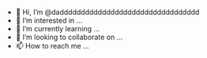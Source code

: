 - 👋 Hi, I’m @daddddddddddddddddddddddddddddddddd
- 👀 I’m interested in ...
- 🌱 I’m currently learning ...
- 💞️ I’m looking to collaborate on ...
- 📫 How to reach me ...

<!---
daddddddddddddddddddddddddddddddddd/daddddddddddddddddddddddddddddddddd is a ✨ special ✨ repository because its `README.md` (this file) appears on your GitHub profile.
You can click the Preview link to take a look at your changes.
--->
